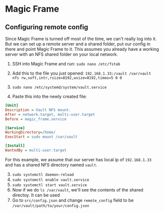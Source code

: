 # Magic Frame

## Configuring remote config

Since Magic Frame is turned off most of the time, we can't really log into it. But we can set up a remote server and a shared folder, put our config in there and point Magic Frame to it.
This assumes you already have a working server with an NFS shared folder on your local network.

1. SSH into Magic Frame and run:
`sudo nano /etc/fstab `

1. Add this to the file you just opened:
`192.168.1.33:/vault /var/vault nfs rw,soft,intr,rsize=8192,wsize=8192,timeo=5 0 0`

2. `sudo nano /etc/systemd/system/vault.service`

3. Paste this into the newly created file:
```ini
[Unit]
Description = Vault NFS mount.
After = network.target, multi-user.target
Before = magic_frame.service

[Service]
WorkingDirectory=/home/
ExecStart = sudo mount /var/vault

[Install]
WantedBy = multi-user.target
```
For this example, we assume that our server has local ip of `192.168.1.33` and has a shared NFS directory named `vault`.

3. `sudo systemctl daemon-reload`
4. `sudo systemctl enable vault.service`
5. `sudo systemctl start vault.service`
6. Now if we do `ls /var/vault`, we'll see the contents of the shared directoy. It can be used
7. Go to `src/config.json` and change `remote_config` field to be `/var/vault/path/to/your/config.json`